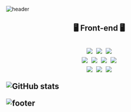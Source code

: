 ![header](https://capsule-render.vercel.app/api?type=egg&color=F7E07F&text=Welcome%20harim's%20Github&height=300&width=200&section=header&fontColor=FFA500)

<h2 align="center">🖥️ Front-end 🖥️<h2>
<p align="center">
  <img src="https://img.shields.io/badge/HTML5-E34F26?style=for-the-badge&logo=html5&logoColor=white"/></a>&nbsp 
  <img src="https://img.shields.io/badge/CSS3-1572B6?style=for-the-badge&logo=css3&logoColor=white"/></a>&nbsp 
  <img src="https://img.shields.io/badge/JavaScript-F7DF1E?style=for-the-badge&logo=JavaScript&logoColor=white"/></a>
  <br>
  <img src="https://img.shields.io/badge/React-20232A?style=for-the-badge&logo=react&logoColor=61DAFB"/></a>&nbsp 
  <img src="https://img.shields.io/badge/TypeScript-007ACC?style=for-the-badge&logo=typescript&logoColor=white"/></a>&nbsp 
  <img src="https://img.shields.io/badge/Next.js-000?logo=nextdotjs&logoColor=fff&style=for-the-badge"/></a>&nbsp 
  <img src="https://img.shields.io/badge/styled--components-DB7093?style=for-the-badge&logo=styled-components&logoColor=white"/></a>
  <br>
  <img src="https://img.shields.io/badge/Redux-593D88?style=for-the-badge&logo=redux&logoColor=white"/></a>&nbsp 
  <img src="https://img.shields.io/badge/Recoil-3578E5?style=for-the-badge&logo=recoil&logoColor=white"/></a>&nbsp 
  <img src="https://img.shields.io/badge/Axios-5A29E4?style=for-the-badge&logo=axios&logoColor=white"/></a>
</p>

![GitHub stats](https://github-readme-stats.vercel.app/api?username=chr0405&show_icons=true&theme=flag-india)

![footer](https://capsule-render.vercel.app/api?type=egg&color=F7E07F&height=300&width=200&section=footer&fontColor=FFA500)
